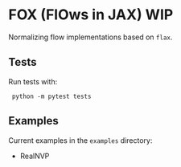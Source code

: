 # FOX (FlOws in JAX) WIP

Normalizing flow implementations based on `flax`.

## Tests

Run tests with:
```python3
 python -m pytest tests
```


## Examples

Current examples in the `examples` directory:
* RealNVP